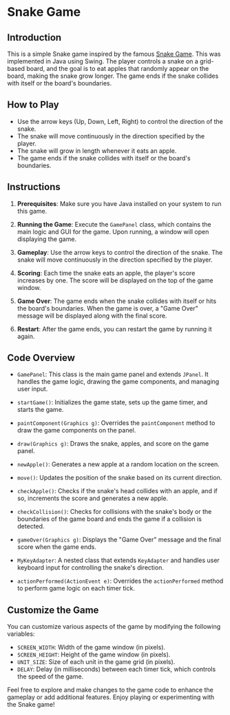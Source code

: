 # Snake Game

## Introduction

This is a simple Snake game inspired by the famous [Snake Game](https://g.co/kgs/k8VnSC). This was implemented in Java using Swing. The player controls a snake on a grid-based board, and the goal is to eat apples that randomly appear on the board, making the snake grow longer. The game ends if the snake collides with itself or the board's boundaries.

## How to Play

- Use the arrow keys (Up, Down, Left, Right) to control the direction of the snake.
- The snake will move continuously in the direction specified by the player.
- The snake will grow in length whenever it eats an apple.
- The game ends if the snake collides with itself or the board's boundaries.

## Instructions

1. **Prerequisites**: Make sure you have Java installed on your system to run this game.

2. **Running the Game**: Execute the `GamePanel` class, which contains the main logic and GUI for the game. Upon running, a window will open displaying the game.

3. **Gameplay**: Use the arrow keys to control the direction of the snake. The snake will move continuously in the direction specified by the player.

4. **Scoring**: Each time the snake eats an apple, the player's score increases by one. The score will be displayed on the top of the game window.

5. **Game Over**: The game ends when the snake collides with itself or hits the board's boundaries. When the game is over, a "Game Over" message will be displayed along with the final score.

6. **Restart**: After the game ends, you can restart the game by running it again.

## Code Overview

- `GamePanel`: This class is the main game panel and extends `JPanel`. It handles the game logic, drawing the game components, and managing user input.

- `startGame()`: Initializes the game state, sets up the game timer, and starts the game.

- `paintComponent(Graphics g)`: Overrides the `paintComponent` method to draw the game components on the panel.

- `draw(Graphics g)`: Draws the snake, apples, and score on the game panel.

- `newApple()`: Generates a new apple at a random location on the screen.

- `move()`: Updates the position of the snake based on its current direction.

- `checkApple()`: Checks if the snake's head collides with an apple, and if so, increments the score and generates a new apple.

- `checkCollision()`: Checks for collisions with the snake's body or the boundaries of the game board and ends the game if a collision is detected.

- `gameOver(Graphics g)`: Displays the "Game Over" message and the final score when the game ends.

- `MyKeyAdapter`: A nested class that extends `KeyAdapter` and handles user keyboard input for controlling the snake's direction.

- `actionPerformed(ActionEvent e)`: Overrides the `actionPerformed` method to perform game logic on each timer tick.

## Customize the Game

You can customize various aspects of the game by modifying the following variables:

- `SCREEN_WIDTH`: Width of the game window (in pixels).
- `SCREEN_HEIGHT`: Height of the game window (in pixels).
- `UNIT_SIZE`: Size of each unit in the game grid (in pixels).
- `DELAY`: Delay (in milliseconds) between each timer tick, which controls the speed of the game.

Feel free to explore and make changes to the game code to enhance the gameplay or add additional features. Enjoy playing or experimenting with the Snake game!
